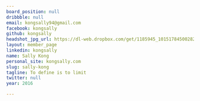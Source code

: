 ```yaml
---
board_position: null
dribbble: null
email: kongsally94@gmail.com
facebook: kongsally
github: kongsally
headshot_jpg_url: https://dl-web.dropbox.com/get/1185945_10151784500282086_850206918_n.jpg?_subject_uid=403279633&w=AAD506yZNDn7n2BVFNn8nRE3CE2rWdS-iuQm3O6Y708MRg
layout: member_page
linkedin: kongsally
name: Sally Kong
personal_site: kongsally.com
slug: sally-kong
tagline: To define is to limit
twitter: null
year: 2016

---
```

